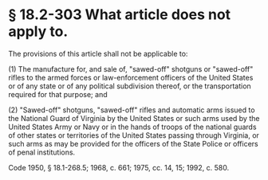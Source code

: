 # § 18.2-303 What article does not apply to.

<p>The provisions of this article shall not be applicable to:</p><p>(1) The manufacture for, and sale of, "sawed-off" shotguns or "sawed-off" rifles to the armed forces or law-enforcement officers of the United States or of any state or of any political subdivision thereof, or the transportation required for that purpose; and</p><p>(2) "Sawed-off" shotguns, "sawed-off" rifles and automatic arms issued to the National Guard of Virginia by the United States or such arms used by the United States Army or Navy or in the hands of troops of the national guards of other states or territories of the United States passing through Virginia, or such arms as may be provided for the officers of the State Police or officers of penal institutions.</p><p>Code 1950, § 18.1-268.5; 1968, c. 661; 1975, cc. 14, 15; 1992, c. 580.</p>